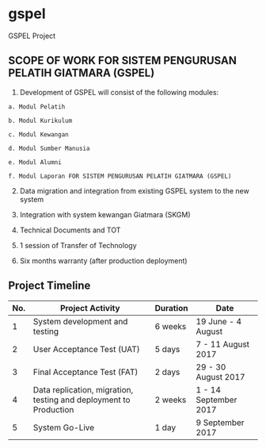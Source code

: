 # gspel
GSPEL Project

## SCOPE OF WORK FOR SISTEM PENGURUSAN PELATIH GIATMARA (GSPEL)

  1. Development of GSPEL	will consist of the following modules:

    a. Modul Pelatih

    b. Modul Kurikulum

    c. Modul Kewangan

    d. Modul Sumber Manusia

    e. Modul Alumni

    f. Modul Laporan FOR SISTEM PENGURUSAN PELATIH GIATMARA (GSPEL)

  2. Data migration and integration from existing GSPEL system to the new system

  3. Integration with system kewangan Giatmara (SKGM)
  
  4. Technical Documents and TOT

  5. 1 session of Transfer of Technology

  6. Six months warranty (after production deployment)


## Project Timeline

No. | Project Activity | Duration | Date
-|-|-|-
1 | System development and testing | 6 weeks | 19 June - 4 August
2 | User Acceptance Test (UAT) | 5 days | 7 - 11 August 2017
3 | Final Acceptance Test (FAT) | 2 days | 29 - 30 August 2017	
4 | Data replication, migration, testing and deployment	to Production | 2 weeks | 1 - 14 September 2017
5 | System  Go-Live | 1	day | 9	September 2017	
